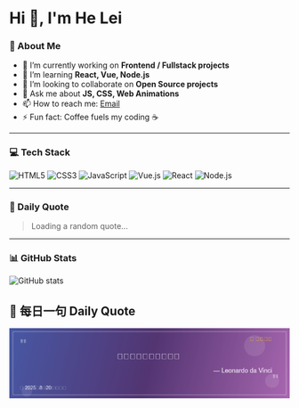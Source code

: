 # Hi 👋, I'm He Lei

### 🌱 About Me
- 🔭 I’m currently working on **Frontend / Fullstack projects**
- 🌱 I’m learning **React, Vue, Node.js**
- 👯 I’m looking to collaborate on **Open Source projects**
- 💬 Ask me about **JS, CSS, Web Animations**
- 📫 How to reach me: [Email](mailto:your_email@example.com)
- ⚡ Fun fact: Coffee fuels my coding ☕ 

---

### 💻 Tech Stack
![HTML5](https://img.shields.io/badge/HTML5-E34F26?style=flat-square&logo=html5&logoColor=white)
![CSS3](https://img.shields.io/badge/CSS3-1572B6?style=flat-square&logo=css3&logoColor=white)
![JavaScript](https://img.shields.io/badge/JavaScript-F7DF1E?style=flat-square&logo=javascript&logoColor=black)
![Vue.js](https://img.shields.io/badge/Vue.js-42b883?style=flat-square&logo=vue.js&logoColor=white)
![React](https://img.shields.io/badge/React-61DAFB?style=flat-square&logo=react&logoColor=black)
![Node.js](https://img.shields.io/badge/Node.js-339933?style=flat-square&logo=node.js&logoColor=white)

---

### 📖 Daily Quote
> Loading a random quote... <!-- GitHub Actions 会每天自动更新这里 -->

---

### 📊 GitHub Stats
![GitHub stats](https://github-readme-stats.vercel.app/api?username=your-github-username&show_icons=true&theme=radical)

## 📖 每日一句 Daily Quote

![Daily Quote](./quote.gif)

